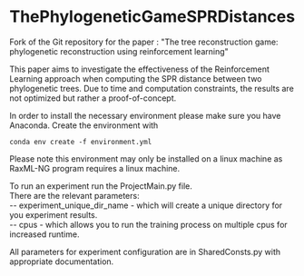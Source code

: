 # ThePhylogeneticGameSPRDistances
Fork of the Git repository for the paper : "The tree reconstruction game: phylogenetic
reconstruction using reinforcement learning" <br />
<Link to paper>

This paper aims to investigate the effectiveness of the Reinforcement Learning approach when computing the SPR distance between two phylogenetic trees. Due to time and computation constraints, the results are not optimized but rather a proof-of-concept.


In order to install the necessary environment please make sure you have 
Anaconda. Create the environment with <br />

`conda env create -f environment.yml`

Please note this environment may only be installed on a linux machine as RaxML-NG program requires a linux machine.

To run an experiment run the ProjectMain.py file. <br />
There are the relevant parameters: <br />
-- experiment_unique_dir_name - which will create a unique directory for you experiment results.<br/>
-- cpus - which allows you to run the training process on multiple cpus for increased runtime.

All parameters for experiment configuration are in SharedConsts.py with appropriate documentation.
